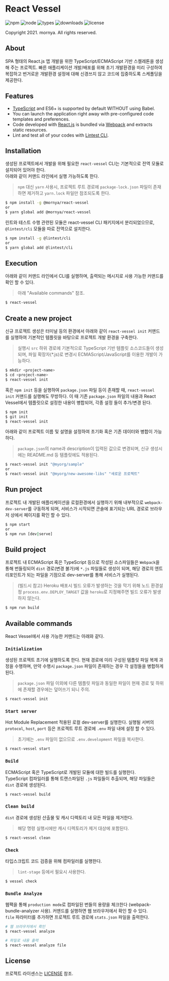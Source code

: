 # React Vessel
![npm](https://img.shields.io/npm/v/@mornya/react-vessel)
![node](https://img.shields.io/node/v/@mornya/react-vessel)
![types](https://img.shields.io/npm/types/@mornya/react-vessel)
![downloads](https://img.shields.io/npm/dw/@mornya/react-vessel)
![license](https://img.shields.io/npm/l/@mornya/react-vessel)

Copyright 2021. mornya. All rights reserved.

## About
SPA 형태의 React.js 앱 개발을 위한 TypeScript/ECMAScript 기반 스켈레톤을 생성해 주는 프로젝트.
빠른 애플리케이션 개발/배포를 위해 초기 개발환경을 미리 구성하여 복잡하고 번거로운 개발환경 설정에 대해 신경쓰지 않고 코드에 집중하도록 스케폴딩을 제공한다.

## Features
- [TypeScript](https://www.typescriptlang.org/) and ES6+ is supported by default WITHOUT using Babel.
- You can launch the application right away with pre-configured code templates and preferences.
- Code developed with [React.js](https://reactjs.org/) is bundled via [Webpack](https://webpack.js.org/) and extracts static resources.
- Lint and test all of your codes with [Lintest CLI](https://npmjs.com/@lintest/cli).

## Installation
생성된 프로젝트에서 개발을 위해 필요한 `react-vessel` CLI는 기본적으로 전역 모듈로 설치되어 있어야 한다.<br>
아래와 같이 커맨드 라인에서 실행 가능하도록 한다.
> `npm` 대신 `yarn` 사용시, 프로젝트 루트 경로에 `package-lock.json` 파일이 존재하면 제거하고 `yarn.lock` 파일만 참조되도록 한다.
```bash
$ npm install -g @mornya/react-vessel
or
$ yarn global add @mornya/react-vessel
```
린트와 테스트 수행 관련된 모듈은 react-vessel CLI 패키지에서 분리되었으므로, `@lintest/cli` 모듈을 따로 전역으로 설치한다.
```bash
$ npm install -g @lintest/cli
or
$ yarn global add @lintest/cli
```

## Execution
아래와 같이 커맨드 라인에서 CLI를 실행하며, 출력되는 메시지로 사용 가능한 커맨드를 확인 할 수 있다.
> 아래 "Available commands" 참조.
```bash
$ react-vessel
```

## Create a new project
신규 프로젝트 생성은 터미널 등의 환경에서 아래와 같이 `react-vessel init` 커맨드를 실행하여 기본적인 템플릿을 바탕으로 프로젝트 개발 환경을 구축한다.
> 실행시 `src` 하위 경로에 기본적으로 TypeScript 기반 템플릿 소스코드들이 생성되며, 파일 확장자(*.js)로 변경시 ECMAScript/JavaScript를 이용한 개발이 가능하다.
```bash
$ mkdir <project-name>
$ cd <project-name>
$ react-vessel init
```
혹은 `npm init` 등을 실행하여 `package.json` 파일 등이 존재할 때, `react-vessel init` 커맨드를 실행해도 무방하다. 이 때 기존 `package.json` 파일의 내용과 React Vessel에서 템플릿으로 설정한 내용이 병합되어, 각종 설정 들이 추가/변경 된다.
```bash
$ npm init
$ git init
$ react-vessel init
```
아래와 같이 프로젝트 이름 및 설명을 설정하여 초기화 혹은 기존 데이터와 병합이 가능하다.
> `package.json`의 name과 description이 입력된 값으로 변경되며, 신규 생성시에는 README.md 등 템플릿에도 적용된다.
```bash
$ react-vessel init "@myorg/sample"
or
$ react-vessel init "@myorg/new-awesome-libs" "새로운 프로젝트"
```

## Run project
프로젝트 내 개발된 애플리케이션을 로컬환경에서 실행하기 위해 내부적으로 `webpack-dev-server`를 구동하게 되며, 서비스가 시작되면 콘솔에 표기되는 URL 경로로 브라우저 상에서 페이지를 확인 할 수 있다.
```bash
$ npm start
or
$ npm run [dev|serve]
``` 

## Build project
프로젝트 내 ECMAScript 혹은 TypeScript 등으로 작성된 소스파일들은 `Webpack`을 통해 번들링되어 `dist` 경로(변경 불가)에 `*.js` 파일들로 생성이 되며, 해당 경로의 엔트리포인트가 되는 파일을 기점으로 dev-server를 통해 서비스가 실행된다.
> (빌드시 참고) Heroku 배포시 빌드 오류가 발생하는 것을 막기 위해 노드 환경설정 `process.env.DEPLOY_TARGET` 값을 `heroku`로 지정해주면 빌드 오류가 발생하지 않는다.
```bash
$ npm run build
```

## Available commands
React Vessel에서 사용 가능한 커맨드는 아래와 같다.

### `Initialization`
생성된 프로젝트 초기에 실행하도록 한다. 현재 경로에 미리 구성된 템플릿 파일 복제 과정을 수행하며, 만약 수행시 `package.json` 파일이 존재하는 경우 각 설정들을 병합하게 된다.
> `package.json` 파일 이외에 다른 템플릿 파일과 동일한 파일이 현재 경로 및 하위에 존재할 경우에는 덮어쓰기 되니 주의.
```bash
$ react-vessel init
```

### `Start server`
Hot Module Replacement 적용된 로컬 dev-server를 실행한다. 실행될 서버의 `protocol`, `host`, `port` 등은 프로젝트 루트 경로에 `.env` 파일 내에 설정 할 수 있다.
> 초기에는 `.env` 파일이 없으므로 `.env.development` 파일을 복사한다.
```bash
$ react-vessel start
```

### `Build`
ECMAScript 혹은 TypeScript로 개발된 모듈에 대한 빌드를 실행한다.<br>
TypeScript 컴파일러를 통해 트랜스파일된 `.js` 파일들이 추출되며, 해당 파일들은 `dist` 경로에 생성된다.
```bash
$ react-vessel build
```

### `Clean build`
`dist` 경로에 생성된 산출물 및 캐시 디렉토리 내 모든 파일을 제거한다.<br>
> 해당 명령 실행시에만 캐시 디렉토리가 제거 대상에 포함된다.
```bash
$ react-vessel clean
```

### `Check`
타입스크립트 코드 검증을 위해 컴파일러를 실행한다.<br>
> `lint-stage` 등에서 필요시 사용한다.
```bash
$ vessel check
```

### `Bundle Analyze`
웹팩을 통해 `production mode`로 컴파일된 번들의 용량을 체크한다 (webpack-bundle-analyzer 사용). 커맨드를 실행하면 웹 브라우저에서 확인 할 수 있다.<br>
`file` 파라미터를 추가하면 프로젝트 루트 경로에 `stats.json` 파일을 출력한다.
```bash
# 웹 브라우저에서 확인
$ react-vessel analyze

# 파일로 내용 출력
$ react-vessel analyze file
```

## License
프로젝트 라이센스는 [LICENSE](https://mornya.github.io/documents/LICENSE-ISC) 참조.
